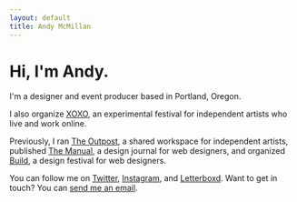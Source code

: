 ```yaml
---
layout: default
title: Andy McMillan
---
```


# Hi, I'm Andy.

I'm a designer and event producer based in Portland, Oregon.

I also organize [XOXO](http://xoxofest.com), an experimental festival for independent artists who live and work online.

Previously, I ran [The Outpost](http://outpostpdx.com), a shared workspace for independent artists, published [The Manual](http://themanual.org), a design journal for web designers, and organized [Build](http://buildconf.com), a design festival for web designers.

You can follow me on [Twitter](https://twitter.com/andymcmillan), [Instagram](https://instagram.com/goodonpaper), and [Letterboxd](https://letterboxd.com/andymcmillan/). Want to get in touch? You can [send me an email](mailto:hi@andymcmillan.com).
